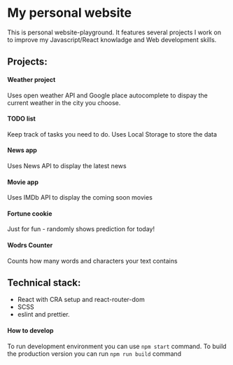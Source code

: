 # My personal website
This is personal website-playground. It features several projects I work on to improve my
Javascript/React knowladge and Web development skills.
## Projects:
#### Weather project
Uses open weather API and Google place autocomplete to dispay the current weather in the city you choose. 

#### TODO list
Keep track of tasks you need to do. Uses Local Storage to store the data

#### News app
Uses News API to display the latest news 

#### Movie app
Uses IMDb API to display the coming soon movies 

#### Fortune cookie
Just for fun - randomly shows prediction for today!
#### Wodrs Counter
Counts how many words and characters your text contains

## Technical stack:
* React with CRA setup and react-router-dom
* SCSS
* eslint and prettier.
#### How to develop
To run development environment you can use `npm start` command.
To build the production version you can run `npm run build` command  